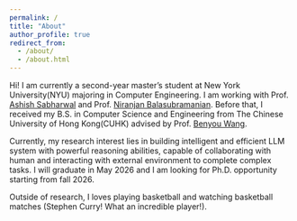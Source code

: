 ```yaml
---
permalink: /
title: "About"
author_profile: true
redirect_from: 
  - /about/
  - /about.html
---
```


Hi! I am currently a second-year master’s student at New York University(NYU) majoring in Computer Engineering. I am working with Prof. [Ashish Sabharwal](https://www.cs.cornell.edu/~sabhar/) and Prof. [Niranjan Balasubramanian](https://www3.cs.stonybrook.edu/~niranjan/index.html). Before that, I received my B.S. in Computer Science and Engineering from The Chinese University of Hong Kong(CUHK) advised by Prof. [Benyou Wang](https://wabyking.github.io/old.html).

Currently, my research interest lies in building intelligent and efficient LLM system with powerful reasoning abilities, capable of collaborating with human and interacting with external environment to complete complex tasks. I will graduate in May 2026 and I am looking for Ph.D. opportunity starting from fall 2026.

Outside of research, I loves playing basketball and watching basketball matches (Stephen Curry! What an incredible player!).
